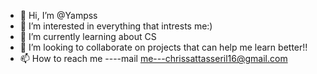 - 👋 Hi, I’m @Yampss
- 👀 I’m interested in everything that intrests me:)
- 🌱 I’m currently learning about CS
- 💞️ I’m looking to collaborate on projects that can help me learn better!!
- 📫 How to reach me ----mail me---chrissattasseril16@gmail.com

<!---
Yampss/Yampss is a ✨ special ✨ repository because its `README.md` (this file) appears on your GitHub profile.
You can click the Preview link to take a look at your changes.
--->
